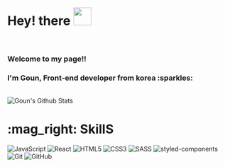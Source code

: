 <h1>Hey! there <img src="https://media.giphy.com/media/hvRJCLFzcasrR4ia7z/giphy.gif" width="40px"> </h1>
</br>
<h3>Welcome to my page!!</h3>
<h3>I'm Goun, Front-end developer from korea :sparkles: </h3>
 </br>
 <img src="https://github-readme-stats.vercel.app/api?username=gouni77&show_icons=true" alt="Goun's Github Stats"></img>
</p>
 
<h1> :mag_right: SkillS </h1>

![JavaScript](https://img.shields.io/badge/-JavaScript-yellow?style=flat-square&logo=javascript)
![React](https://img.shields.io/badge/-React-black?style=flat-square&logo=React )
![HTML5](https://img.shields.io/badge/-HTML5-E34F26?style=flat-square&logo=html5&logoColor=white)
![CSS3](https://img.shields.io/badge/-CSS3-1572B6?style=flat-square&logo=css3)
![SASS](https://img.shields.io/badge/-SASS-1572B6?style=flat-square&logo=SASS)
![styled-components](https://img.shields.io/badge/💅_styled--components-pink?style=flat-square&logo=styledcomponent&logoColor=white)
![Git](https://img.shields.io/badge/-Git-black?style=flat-square&logo=git)
![GitHub](https://img.shields.io/badge/-GitHub-181717?style=flat-square&logo=github)
